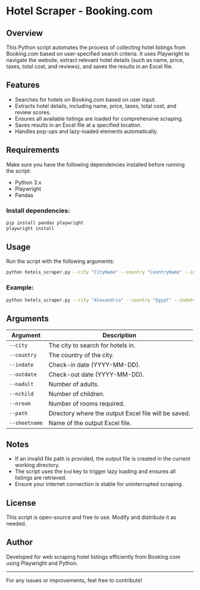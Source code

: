 # Hotel Scraper - Booking.com

## Overview

This Python script automates the process of collecting hotel listings from Booking.com based on user-specified search criteria. It uses Playwright to navigate the website, extract relevant hotel details (such as name, price, taxes, total cost, and reviews), and saves the results in an Excel file.

## Features

- Searches for hotels on Booking.com based on user input.
- Extracts hotel details, including name, price, taxes, total cost, and review scores.
- Ensures all available listings are loaded for comprehensive scraping.
- Saves results in an Excel file at a specified location.
- Handles pop-ups and lazy-loaded elements automatically.

## Requirements

Make sure you have the following dependencies installed before running the script:

- Python 3.x
- Playwright
- Pandas

### Install dependencies:

```bash
pip install pandas playwright
playwright install
```

## Usage

Run the script with the following arguments:

```bash
python hotels_scraper.py --city "CityName" --country "CountryName" --indate "YYYY-MM-DD" --outdate "YYYY-MM-DD" --nadult N --nchild N --nroom N --path "output_directory" --sheetname "output_filename"
```

### Example:

```bash
python hotels_scraper.py --city "Alexandria" --country "Egypt" --indate "2025-02-24" --outdate "2025-02-27" --nadult 2 --nchild 2 --nroom 2 --path "D:\Projects\Scraping" --sheetname "hotels_list"
```

## Arguments

| Argument      | Description                                          |
| ------------- | ---------------------------------------------------- |
| `--city`      | The city to search for hotels in.                    |
| `--country`   | The country of the city.                             |
| `--indate`    | Check-in date (YYYY-MM-DD).                          |
| `--outdate`   | Check-out date (YYYY-MM-DD).                         |
| `--nadult`    | Number of adults.                                    |
| `--nchild`    | Number of children.                                  |
| `--nroom`     | Number of rooms required.                            |
| `--path`      | Directory where the output Excel file will be saved. |
| `--sheetname` | Name of the output Excel file.                       |

## Notes

- If an invalid file path is provided, the output file is created in the current working directory.
- The script uses the `End` key to trigger lazy loading and ensures all listings are retrieved.
- Ensure your internet connection is stable for uninterrupted scraping.

## License

This script is open-source and free to use. Modify and distribute it as needed.

## Author

Developed for web scraping hotel listings efficiently from Booking.com using Playwright and Python.

---

For any issues or improvements, feel free to contribute!

